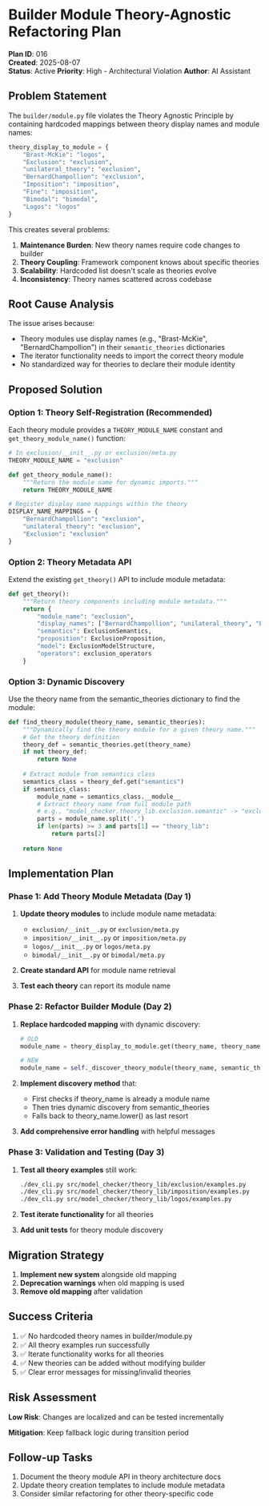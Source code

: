 # Builder Module Theory-Agnostic Refactoring Plan

**Plan ID**: 016  
**Created**: 2025-08-07  
**Status**: Active
**Priority**: High - Architectural Violation
**Author**: AI Assistant

## Problem Statement

The `builder/module.py` file violates the Theory Agnostic Principle by containing hardcoded mappings between theory display names and module names:

```python
theory_display_to_module = {
    "Brast-McKie": "logos",
    "Exclusion": "exclusion", 
    "unilateral_theory": "exclusion",
    "BernardChampollion": "exclusion",
    "Imposition": "imposition",
    "Fine": "imposition",
    "Bimodal": "bimodal",
    "Logos": "logos"
}
```

This creates several problems:
1. **Maintenance Burden**: New theory names require code changes to builder
2. **Theory Coupling**: Framework component knows about specific theories
3. **Scalability**: Hardcoded list doesn't scale as theories evolve
4. **Inconsistency**: Theory names scattered across codebase

## Root Cause Analysis

The issue arises because:
- Theory modules use display names (e.g., "Brast-McKie", "BernardChampollion") in their `semantic_theories` dictionaries
- The iterator functionality needs to import the correct theory module
- No standardized way for theories to declare their module identity

## Proposed Solution

### Option 1: Theory Self-Registration (Recommended)

Each theory module provides a `THEORY_MODULE_NAME` constant and `get_theory_module_name()` function:

```python
# In exclusion/__init__.py or exclusion/meta.py
THEORY_MODULE_NAME = "exclusion"

def get_theory_module_name():
    """Return the module name for dynamic imports."""
    return THEORY_MODULE_NAME

# Register display name mappings within the theory
DISPLAY_NAME_MAPPINGS = {
    "BernardChampollion": "exclusion",
    "unilateral_theory": "exclusion",
    "Exclusion": "exclusion"
}
```

### Option 2: Theory Metadata API

Extend the existing `get_theory()` API to include module metadata:

```python
def get_theory():
    """Return theory components including module metadata."""
    return {
        "module_name": "exclusion",
        "display_names": ["BernardChampollion", "unilateral_theory", "Exclusion"],
        "semantics": ExclusionSemantics,
        "proposition": ExclusionProposition,
        "model": ExclusionModelStructure,
        "operators": exclusion_operators
    }
```

### Option 3: Dynamic Discovery

Use the theory name from the semantic_theories dictionary to find the module:

```python
def find_theory_module(theory_name, semantic_theories):
    """Dynamically find the theory module for a given theory name."""
    # Get the theory definition
    theory_def = semantic_theories.get(theory_name)
    if not theory_def:
        return None
    
    # Extract module from semantics class
    semantics_class = theory_def.get("semantics")
    if semantics_class:
        module_name = semantics_class.__module__
        # Extract theory name from full module path
        # e.g., "model_checker.theory_lib.exclusion.semantic" -> "exclusion"
        parts = module_name.split('.')
        if len(parts) >= 3 and parts[1] == "theory_lib":
            return parts[2]
    
    return None
```

## Implementation Plan

### Phase 1: Add Theory Module Metadata (Day 1)

1. **Update theory modules** to include module name metadata:
   - `exclusion/__init__.py` or `exclusion/meta.py`
   - `imposition/__init__.py` or `imposition/meta.py`
   - `logos/__init__.py` or `logos/meta.py`
   - `bimodal/__init__.py` or `bimodal/meta.py`

2. **Create standard API** for module name retrieval

3. **Test each theory** can report its module name

### Phase 2: Refactor Builder Module (Day 2)

1. **Replace hardcoded mapping** with dynamic discovery:
   ```python
   # OLD
   module_name = theory_display_to_module.get(theory_name, theory_name.lower())
   
   # NEW
   module_name = self._discover_theory_module(theory_name, semantic_theories)
   ```

2. **Implement discovery method** that:
   - First checks if theory_name is already a module name
   - Then tries dynamic discovery from semantic_theories
   - Falls back to theory_name.lower() as last resort

3. **Add comprehensive error handling** with helpful messages

### Phase 3: Validation and Testing (Day 3)

1. **Test all theory examples** still work:
   ```bash
   ./dev_cli.py src/model_checker/theory_lib/exclusion/examples.py
   ./dev_cli.py src/model_checker/theory_lib/imposition/examples.py
   ./dev_cli.py src/model_checker/theory_lib/logos/examples.py
   ```

2. **Test iterate functionality** for all theories

3. **Add unit tests** for theory module discovery

## Migration Strategy

1. **Implement new system** alongside old mapping
2. **Deprecation warnings** when old mapping is used
3. **Remove old mapping** after validation

## Success Criteria

1. ✅ No hardcoded theory names in builder/module.py
2. ✅ All theory examples run successfully
3. ✅ Iterate functionality works for all theories
4. ✅ New theories can be added without modifying builder
5. ✅ Clear error messages for missing/invalid theories

## Risk Assessment

**Low Risk**: Changes are localized and can be tested incrementally

**Mitigation**: Keep fallback logic during transition period

## Follow-up Tasks

1. Document the theory module API in theory architecture docs
2. Update theory creation templates to include module metadata
3. Consider similar refactoring for other theory-specific code